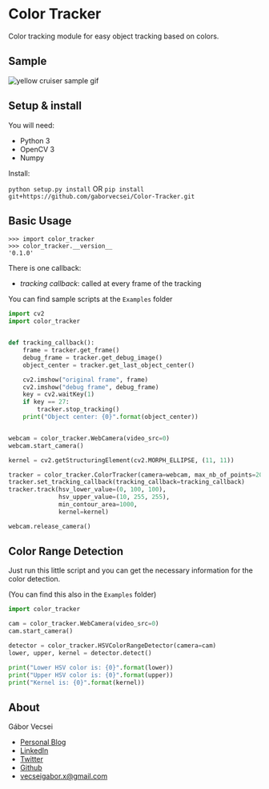 # Color Tracker

Color tracking module for easy object tracking based on colors.

## Sample

![yellow cruiser sample gif](https://github.com/gaborvecsei/Color-Tracker/blob/master/Examples/yellow_cruiser.gif)

## Setup & install

You will need:

- Python 3
- OpenCV 3
- Numpy

Install:

`python setup.py install` OR `pip install git+https://github.com/gaborvecsei/Color-Tracker.git`

## Basic Usage

```shell
>>> import color_tracker
>>> color_tracker.__version__
'0.1.0'
```

There is one callback:

- *tracking callback*: called at every frame of the tracking

You can find sample scripts at the `Examples` folder

```python
import cv2
import color_tracker


def tracking_callback():
    frame = tracker.get_frame()
    debug_frame = tracker.get_debug_image()
    object_center = tracker.get_last_object_center()

    cv2.imshow("original frame", frame)
    cv2.imshow("debug frame", debug_frame)
    key = cv2.waitKey(1)
    if key == 27:
        tracker.stop_tracking()
    print("Object center: {0}".format(object_center))


webcam = color_tracker.WebCamera(video_src=0)
webcam.start_camera()

kernel = cv2.getStructuringElement(cv2.MORPH_ELLIPSE, (11, 11))

tracker = color_tracker.ColorTracker(camera=webcam, max_nb_of_points=20, debug=True)
tracker.set_tracking_callback(tracking_callback=tracking_callback)
tracker.track(hsv_lower_value=(0, 100, 100),
              hsv_upper_value=(10, 255, 255),
              min_contour_area=1000,
              kernel=kernel)

webcam.release_camera()
```

## Color Range Detection

Just run this little script and you can get the necessary information for the color detection.

(You can find this also in the `Examples` folder)

```python
import color_tracker

cam = color_tracker.WebCamera(video_src=0)
cam.start_camera()

detector = color_tracker.HSVColorRangeDetector(camera=cam)
lower, upper, kernel = detector.detect()

print("Lower HSV color is: {0}".format(lower))
print("Upper HSV color is: {0}".format(upper))
print("Kernel is: {0}".format(kernel))
```

## About

Gábor Vecsei

- [Personal Blog](https://gaborvecsei.wordpress.com/)
- [LinkedIn](https://www.linkedin.com/in/gaborvecsei)
- [Twitter](https://twitter.com/GAwesomeBE)
- [Github](https://github.com/gaborvecsei)
- vecseigabor.x@gmail.com